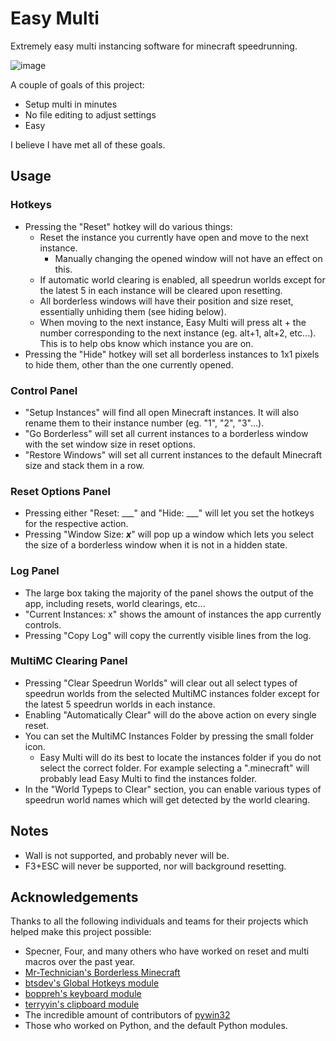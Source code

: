 # Easy Multi
Extremely easy multi instancing software for minecraft speedrunning.

![image](https://user-images.githubusercontent.com/59705125/162826907-a87b8da7-d391-4f2c-9e43-d582e2337e03.png)

A couple of goals of this project:
- Setup multi in minutes
- No file editing to adjust settings
- Easy

I believe I have met all of these goals.


## Usage

### Hotkeys
- Pressing the "Reset" hotkey will do various things:
    - Reset the instance you currently have open and move to the next instance.
        - Manually changing the opened window will not have an effect on this.
    - If automatic world clearing is enabled, all speedrun worlds except for the latest 5 in each instance will be cleared upon resetting.
    - All borderless windows will have their position and size reset, essentially unhiding them (see hiding below).
    - When moving to the next instance, Easy Multi will press alt + the number corresponding to the next instance (eg. alt+1, alt+2, etc...). This is to help obs know which instance you are on.
- Pressing the "Hide" hotkey will set all borderless instances to 1x1 pixels to hide them, other than the one currently opened.

### Control Panel
- "Setup Instances" will find all open Minecraft instances. It will also rename them to their instance number (eg. "1", "2", "3"...).
- "Go Borderless" will set all current instances to a borderless window with the set window size in reset options.
- "Restore Windows" will set all current instances to the default Minecraft size and stack them in a row.

### Reset Options Panel
- Pressing either "Reset: ___" and "Hide: ___" will let you set the hotkeys for the respective action.
- Pressing "Window Size: ___x___" will pop up a window which lets you select the size of a borderless window when it is not in a hidden state.

### Log Panel
- The large box taking the majority of the panel shows the output of the app, including resets, world clearings, etc...
- "Current Instances: x" shows the amount of instances the app currently controls.
- Pressing "Copy Log" will copy the currently visible lines from the log.

### MultiMC Clearing Panel
- Pressing "Clear Speedrun Worlds" will clear out all select types of speedrun worlds from the selected MultiMC instances folder except for the latest 5 speedrun worlds in each instance.
- Enabling "Automatically Clear" will do the above action on every single reset.
- You can set the MultiMC Instances Folder by pressing the small folder icon.
    - Easy Multi will do its best to locate the instances folder if you do not select the correct folder. For example selecting a ".minecraft" will probably lead Easy Multi to find the instances folder.
- In the "World Typeps to Clear" section, you can enable various types of speedrun world names which will get detected by the world clearing.

## Notes

- Wall is not supported, and probably never will be.
- F3+ESC will never be supported, nor will background resetting.



## Acknowledgements

Thanks to all the following individuals and teams for their projects which helped make this project possible:
- Specner, Four, and many others who have worked on reset and multi macros over the past year.
- [Mr-Technician's Borderless Minecraft](https://github.com/Mr-Technician/BorderlessMinecraft)
- [btsdev's Global Hotkeys module](https://github.com/btsdev/global_hotkeys)
- [boppreh's keyboard module](https://github.com/boppreh/keyboard)
- [terryyin's clipboard module](https://github.com/terryyin/clipboard)
- The incredible amount of contributors of [pywin32](https://github.com/mhammond/pywin32)
- Those who worked on Python, and the default Python modules.
